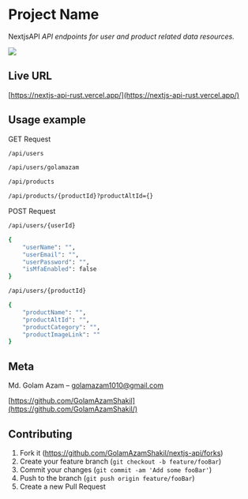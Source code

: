 # Project Name

NextjsAPI
_API endpoints for user and product related data resources._

![](header.png)

## Live URL
[https://nextjs-api-rust.vercel.app/](https://nextjs-api-rust.vercel.app/)


## Usage example
GET Request
```sh
/api/users
```
```sh
/api/users/golamazam
```
```sh
/api/products
```
```sh
/api/products/{productId}?productAltId={}
```

POST Request
```sh
/api/users/{userId}

{   
    "userName": "",
    "userEmail": "",
    "userPassword": "",
    "isMfaEnabled": false
}
```
```sh
/api/users/{productId}

{
    "productName": "",
    "productAltId": "",
    "productCategory": "",
    "productImageLink": ""
}
```


## Meta

Md. Golam Azam – golamazam1010@gmail.com

[https://github.com/GolamAzamShakil](https://github.com/GolamAzamShakil/)

## Contributing

1. Fork it (<https://github.com/GolamAzamShakil/nextjs-api/forks>)
2. Create your feature branch (`git checkout -b feature/fooBar`)
3. Commit your changes (`git commit -am 'Add some fooBar'`)
4. Push to the branch (`git push origin feature/fooBar`)
5. Create a new Pull Request

<!-- Markdown link & img dfn's -->
[npm-image]: https://img.shields.io/npm/v/datadog-metrics.svg?style=flat-square
[npm-url]: https://npmjs.org/package/datadog-metrics
[npm-downloads]: https://img.shields.io/npm/dm/datadog-metrics.svg?style=flat-square
[travis-image]: https://img.shields.io/travis/dbader/node-datadog-metrics/master.svg?style=flat-square
[travis-url]: https://travis-ci.org/dbader/node-datadog-metrics
[wiki]: https://github.com/yourname/yourproject/wiki
